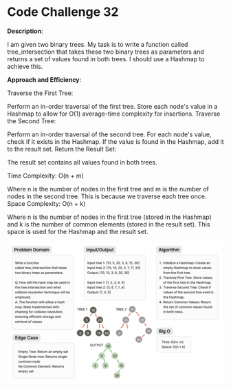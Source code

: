 # Code Challenge 32

**Description**:

I am given two binary trees. My task is to write a function called tree_intersection that takes these two binary trees as parameters and returns a set of values found in both trees. I should use a Hashmap to achieve this.

**Approach and Efficiency**:

Traverse the First Tree:

Perform an in-order traversal of the first tree.
Store each node's value in a Hashmap to allow for O(1) average-time complexity for insertions.
Traverse the Second Tree:

Perform an in-order traversal of the second tree.
For each node's value, check if it exists in the Hashmap.
If the value is found in the Hashmap, add it to the result set.
Return the Result Set:

The result set contains all values found in both trees.

Time Complexity: O(n + m)

Where n is the number of nodes in the first tree and m is the number of nodes in the second tree.
This is because we traverse each tree once.
Space Complexity: O(n + k)

Where n is the number of nodes in the first tree (stored in the Hashmap) and k is the number of common elements (stored in the result set).
This space is used for the Hashmap and the result set.


![CC32](./cc32.png)
